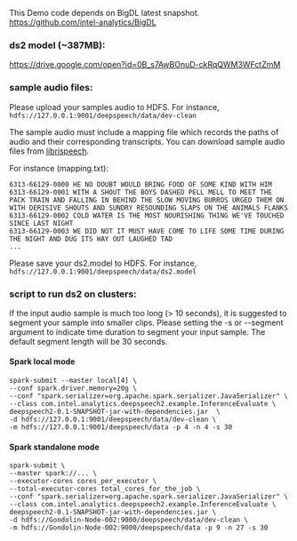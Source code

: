 
This Demo code depends on BigDL latest snapshot.
https://github.com/intel-analytics/BigDL

### ds2 model (~387MB):
https://drive.google.com/open?id=0B_s7AwBOnuD-ckRqQWM3WFctZmM

### sample audio files:

Please upload your samples audio to HDFS. For instance, ```hdfs://127.0.0.1:9001/deepspeech/data/dev-clean```

The sample audio must include a mapping file which records the paths of audio and their corresponding transcripts. You can download sample audio files from [librispeech](http://www.openslr.org/12/).

For instance (mapping.txt):

```
6313-66129-0000 HE NO DOUBT WOULD BRING FOOD OF SOME KIND WITH HIM
6313-66129-0001 WITH A SHOUT THE BOYS DASHED PELL MELL TO MEET THE PACK TRAIN AND FALLING IN BEHIND THE SLOW MOVING BURROS URGED THEM ON WITH DERISIVE SHOUTS AND SUNDRY RESOUNDING SLAPS ON THE ANIMALS FLANKS
6313-66129-0002 COLD WATER IS THE MOST NOURISHING THING WE'VE TOUCHED SINCE LAST NIGHT
6313-66129-0003 WE DID NOT IT MUST HAVE COME TO LIFE SOME TIME DURING THE NIGHT AND DUG ITS WAY OUT LAUGHED TAD
...
```

Please save your ds2.model to HDFS. For instance, ```hdfs://127.0.0.1:9001/deepspeech/data/ds2.model```


### script to run ds2 on clusters:
If the input audio sample is much too long (> 10 seconds), it is suggested to segment your sample into smaller clips. Please setting the -s or --segment argument to indicate time duration to segment your input sample. The default segment length will be 30 seconds.


#### Spark local mode
```shell
spark-submit --master local[4] \
--conf spark.driver.memory=20g \
--conf "spark.serializer=org.apache.spark.serializer.JavaSerializer" \
--class com.intel.analytics.deepspeech2.example.InferenceEvaluate \
deepspeech2-0.1-SNAPSHOT-jar-with-dependencies.jar  \
-d hdfs://127.0.0.1:9001/deepspeech/data/dev-clean \
-m hdfs://127.0.0.1:9001/deepspeech/data -p 4 -n 4 -s 30
```

#### Spark standalone mode
```shell
spark-submit \
--master spark://... \
--executor-cores cores_per_executor \
--total-executor-cores total_cores_for_the_job \
--conf "spark.serializer=org.apache.spark.serializer.JavaSerializer" \
--class com.intel.analytics.deepspeech2.example.InferenceEvaluate \
deepspeech2-0.1-SNAPSHOT-jar-with-dependencies.jar \
-d hdfs://Gondolin-Node-002:9000/deepspeech/data/dev-clean \
-m hdfs://Gondolin-Node-002:9000/deepspeech/data -p 9 -n 27 -s 30
```